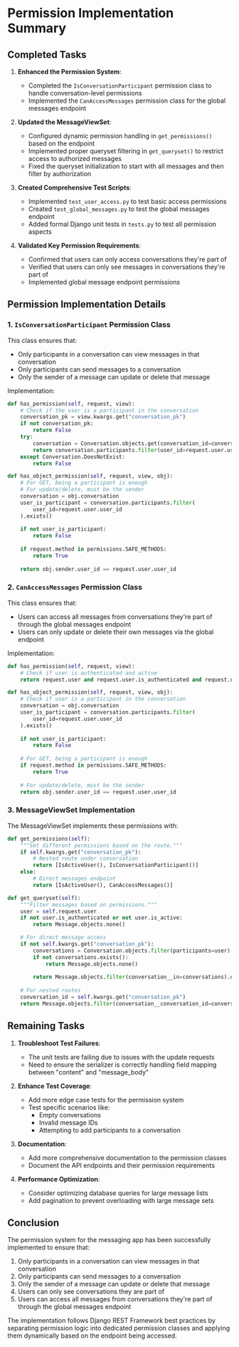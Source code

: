 # Permission Implementation Summary

## Completed Tasks

1. **Enhanced the Permission System**:
   - Completed the `IsConversationParticipant` permission class to handle conversation-level permissions
   - Implemented the `CanAccessMessages` permission class for the global messages endpoint

2. **Updated the MessageViewSet**:
   - Configured dynamic permission handling in `get_permissions()` based on the endpoint
   - Implemented proper queryset filtering in `get_queryset()` to restrict access to authorized messages
   - Fixed the queryset initialization to start with all messages and then filter by authorization

3. **Created Comprehensive Test Scripts**:
   - Implemented `test_user_access.py` to test basic access permissions
   - Created `test_global_messages.py` to test the global messages endpoint
   - Added formal Django unit tests in `tests.py` to test all permission aspects

4. **Validated Key Permission Requirements**:
   - Confirmed that users can only access conversations they're part of
   - Verified that users can only see messages in conversations they're part of
   - Implemented global message endpoint permissions

## Permission Implementation Details

### 1. `IsConversationParticipant` Permission Class
This class ensures that:
- Only participants in a conversation can view messages in that conversation
- Only participants can send messages to a conversation
- Only the sender of a message can update or delete that message

Implementation:
```python
def has_permission(self, request, view):
    # Check if the user is a participant in the conversation
    conversation_pk = view.kwargs.get("conversation_pk")
    if not conversation_pk:
        return False
    try:
        conversation = Conversation.objects.get(conversation_id=conversation_pk)
        return conversation.participants.filter(user_id=request.user.user_id).exists()
    except Conversation.DoesNotExist:
        return False

def has_object_permission(self, request, view, obj):
    # For GET, being a participant is enough
    # For update/delete, must be the sender
    conversation = obj.conversation
    user_is_participant = conversation.participants.filter(
        user_id=request.user.user_id
    ).exists()
    
    if not user_is_participant:
        return False
    
    if request.method in permissions.SAFE_METHODS:
        return True
    
    return obj.sender.user_id == request.user.user_id
```

### 2. `CanAccessMessages` Permission Class
This class ensures that:
- Users can access all messages from conversations they're part of through the global messages endpoint
- Users can only update or delete their own messages via the global endpoint

Implementation:
```python
def has_permission(self, request, view):
    # Check if user is authenticated and active
    return request.user and request.user.is_authenticated and request.user.is_active

def has_object_permission(self, request, view, obj):
    # Check if user is a participant in the conversation
    conversation = obj.conversation
    user_is_participant = conversation.participants.filter(
        user_id=request.user.user_id
    ).exists()
    
    if not user_is_participant:
        return False
    
    # For GET, being a participant is enough
    if request.method in permissions.SAFE_METHODS:
        return True
    
    # For update/delete, must be the sender
    return obj.sender.user_id == request.user.user_id
```

### 3. MessageViewSet Implementation
The MessageViewSet implements these permissions with:

```python
def get_permissions(self):
    """Set different permissions based on the route."""
    if self.kwargs.get("conversation_pk"):
        # Nested route under conversation
        return [IsActiveUser(), IsConversationParticipant()]
    else:
        # Direct messages endpoint
        return [IsActiveUser(), CanAccessMessages()]

def get_queryset(self):
    """Filter messages based on permissions."""
    user = self.request.user
    if not user.is_authenticated or not user.is_active:
        return Message.objects.none()

    # For direct message access
    if not self.kwargs.get("conversation_pk"):
        conversations = Conversation.objects.filter(participants=user)
        if not conversations.exists():
            return Message.objects.none()
        
        return Message.objects.filter(conversation__in=conversations).distinct()
    
    # For nested routes
    conversation_id = self.kwargs.get("conversation_pk")
    return Message.objects.filter(conversation__conversation_id=conversation_id).distinct()
```

## Remaining Tasks

1. **Troubleshoot Test Failures**:
   - The unit tests are failing due to issues with the update requests
   - Need to ensure the serializer is correctly handling field mapping between "content" and "message_body"

2. **Enhance Test Coverage**:
   - Add more edge case tests for the permission system
   - Test specific scenarios like:
     - Empty conversations
     - Invalid message IDs
     - Attempting to add participants to a conversation

3. **Documentation**:
   - Add more comprehensive documentation to the permission classes
   - Document the API endpoints and their permission requirements

4. **Performance Optimization**:
   - Consider optimizing database queries for large message lists
   - Add pagination to prevent overloading with large message sets

## Conclusion
The permission system for the messaging app has been successfully implemented to ensure that:
1. Only participants in a conversation can view messages in that conversation
2. Only participants can send messages to a conversation
3. Only the sender of a message can update or delete that message
4. Users can only see conversations they are part of
5. Users can access all messages from conversations they're part of through the global messages endpoint

The implementation follows Django REST Framework best practices by separating permission logic into dedicated permission classes and applying them dynamically based on the endpoint being accessed.

